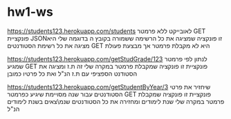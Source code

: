 # hw1-ws


https://students123.herokuapp.com/students     לאובייקט ללא פרמטר GET פונקציית 
JSONזו פונקציה שמציגה את כל הרשימה ששמורה בקובץ ה
בדוגמה שלי היא מציגה את כל רשימת הסטודנטים
 GET היא לא מקבלת פרמטר אך מבצעת פעולת  

https://students123.herokuapp.com/getStudGrade/123   לנתון לפי פרמטר שמגיע GET פונקציית
זו פונקציה שמקבלת פרמטר במקרה שלי זה ת.ז ומציגה את הסטודנט הספציפי עם ת.ז הנ"ל ואת כל פרטיו כמובן


https://students123.herokuapp.com/getStudentByYear/3   שיחזיר את פרטי הסטודנטים עבור שנה מסויימת שיגיע כפרמטר GET פונקציית
זו פונקציה שמקבלת פרמטר במקרה שלי שנת לימודים ומחזירה את כל הסטודנטים שנמ\צאים בשנת לימודים הנ"ל

